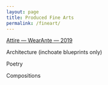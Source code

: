 ```yaml
---
layout: page
title: Produced Fine Arts
permalink: /fineart/
---
```


<a href="https://simonante.com/fineart/attire/wearante">Attire — WearAnte — 2019</a>
<p>Architecture (inchoate blueprints only)</p>
<p>Poetry</p>
<p>Compositions</p>
